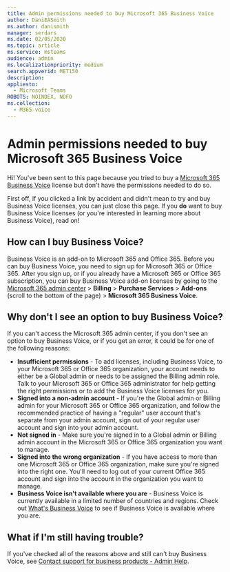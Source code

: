 ```yaml
---
title: Admin permissions needed to buy Microsoft 365 Business Voice
author: DaniEASmith
ms.author: danismith
manager: serdars
ms.date: 02/05/2020
ms.topic: article
ms.service: msteams
audience: admin
ms.localizationpriority: medium
search.appverid: MET150
description: 
appliesto: 
  - Microsoft Teams
ROBOTS: NOINDEX, NOFO
ms.collection: 
  - M365-voice
---
```


# Admin permissions needed to buy Microsoft 365 Business Voice

Hi! You've been sent to this page because you tried to buy a [Microsoft 365 Business Voice](../whats-business-voice.md) license but don't have the permissions needed to do so.

First off, if you clicked a link by accident and didn't mean to try and buy Business Voice licenses, you can just close this page. If you **do** want to buy Business Voice licenses (or you're interested in learning more about Business Voice), read on!

## How can I buy Business Voice?

Business Voice is an add-on to Microsoft 365 and Office 365. Before you can buy Business Voice, you need to sign up for Microsoft 365 or Office 365. After you sign up, or if you already have a Microsoft 365 or Office 365 subscription, you can buy Business Voice add-on licenses by going to the [Microsoft 365 admin center](https://admin.microsoft.com) > **Billing** > **Purchase Services** > **Add-ons** (scroll to the bottom of the page) > **Microsoft 365 Business Voice**.

## Why don't I see an option to buy Business Voice?

If you can't access the Microsoft 365 admin center, if you don't see an option to buy Business Voice, or if you get an error, it could be for one of the following reasons:

- **Insufficient permissions** - To add licenses, including Business Voice, to your Microsoft 365 or Office 365 organization, your account needs to either be a Global admin or needs to be assigned the Billing admin role. Talk to your Microsoft 365 or Office 365 administrator for help getting the right permissions or to add the Business Voice licenses for you.
- **Signed into a non-admin account** - If you're the Global admin or Billing admin for your Microsoft 365 or Office 365 organization, and follow the recommended practice of having a "regular" user account that's separate from your admin account, sign out of your regular user account and sign into your admin account.
- **Not signed in** - Make sure you're signed in to a Global admin or Billing admin account in the Microsoft 365 or Office 365 organization you want to manage.
- **Signed into the wrong organization** - If you have access to more than one Microsoft 365 or Office 365 organization, make sure you're signed into the right one. You'll need to log out of your current Office 365 account and sign into the account in the organization you want to manage.
- **Business Voice isn't available where you are** - Business Voice is currently available in a limited number of countries and regions. Check out [What's Business Voice](../whats-business-voice.md) to see if Business Voice is available where you are.

## What if I'm still having trouble?

If you've checked all of the reasons above and still can't buy Business Voice, see [Contact support for business products - Admin Help](/microsoft-365/admin/contact-support-for-business-products).
